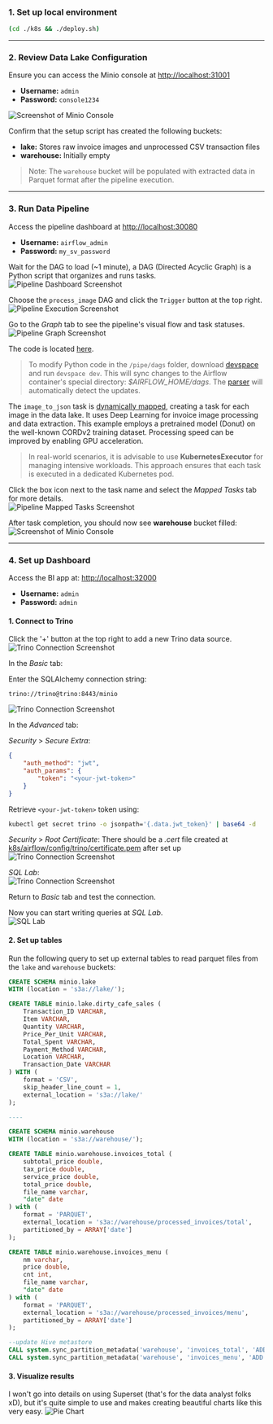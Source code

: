### 1. **Set up local environment**
```bash
(cd ./k8s && ./deploy.sh)
```
---
### 2. **Review Data Lake Configuration**
Ensure you can access the Minio console at [http://localhost:31001](http://localhost:31001)
- **Username:** `admin`
- **Password:** `console1234`

![Screenshot of Minio Console](minio_console.png)

Confirm that the setup script has created the following buckets:
- **lake:** Stores raw invoice images and unprocessed CSV transaction files
- **warehouse:** Initially empty

> Note: The `warehouse` bucket will be populated with extracted data in Parquet format 
after the pipeline execution.
---
### 3. **Run Data Pipeline**
Access the pipeline dashboard at [http://localhost:30080](http://localhost:30080)
- **Username:** `airflow_admin`
- **Password:** `my_sv_password`

Wait for the DAG to load (~1 minute), a DAG (Directed Acyclic Graph) is a Python script 
that organizes and runs tasks.  
![Pipeline Dashboard Screenshot](airflow_ui.png)

Choose the `process_image` DAG and click the `Trigger` button at the top right.   
![Pipeline Execution Screenshot](airflow_ui_run.png)

Go to the _Graph_ tab to see the pipeline's visual flow and task statuses.  
![Pipeline Graph Screenshot](airflow_ui_graph.png)

The code is located [here](../pipe/dags/process_image/process_image.py).  
> To modify Python code in the `/pipe/dags` folder, download [devspace][1] 
and run `devspace dev`. This will sync changes to the Airflow container's special 
directory: _$AIRFLOW_HOME/dags_. The [parser][2] will automatically detect the updates.

The `image_to_json` task is [dynamically mapped][3], creating a task for each image in 
the data lake. It uses Deep Learning for invoice image processing and data extraction. 
This example employs a pretrained model (Donut) on the well-known CORDv2 training dataset. 
Processing speed can be improved by enabling GPU acceleration.

> In real-world scenarios, it is advisable to use **KubernetesExecutor** 
> for managing intensive workloads. This approach ensures that each task 
> is executed in a dedicated Kubernetes pod.

Click the box icon next to the task name and select the _Mapped Tasks_ 
tab for more details.  
![Pipeline Mapped Tasks Screenshot](airflow_ui_mapped_tasks.png)

After task completion, you should now see **warehouse** bucket filled:  
![Screenshot of Minio Console](minio_warehouse.png)

[1]: https://www.devspace.sh/
[2]: https://airflow.apache.org/docs/apache-airflow/stable/authoring-and-scheduling/dagfile-processing.html
[3]: https://airflow.apache.org/docs/apache-airflow/stable/authoring-and-scheduling/dynamic-task-mapping.html
---
### 4. **Set up Dashboard**
Access the BI app at: [http://localhost:32000](http://localhost:32000)
- **Username:** `admin`
- **Password:** `admin`

#### 1. **Connect to Trino**  
Click the '+' button at the top right to add a new Trino data source.  
![Trino Connection Screenshot](trino_connection.png)

In the _Basic_ tab:  

Enter the SQLAlchemy connection string:  
```
trino://trino@trino:8443/minio
```
![Trino Connection Screenshot](trino_connection_fill_basic.png)

In the _Advanced_ tab:  

_Security_ > _Secure Extra_:  
```json
{
    "auth_method": "jwt",
    "auth_params": {
        "token": "<your-jwt-token>"
    }
}
```
Retrieve `<your-jwt-token>` token using: 
```bash
kubectl get secret trino -o jsonpath='{.data.jwt_token}' | base64 -d
```

_Security_ > _Root Certificate_: There should be a _.cert_ file created at 
[k8s/airflow/config/trino/certificate.pem](../k8s/airflow/config/trino/certificate.pem) after 
set up  
![Trino Connection Screenshot](trino_connection_fill_advanced.png)

_SQL Lab_:  
![Trino Connection Screenshot](trino_connection_fill_advanced_2.png)

Return to _Basic_ tab and test the connection.

Now you can start writing queries at _SQL Lab_.  
![SQL Lab](superset_sqllab.png)

#### 2. **Set up tables**
Run the following query to set up external tables to read parquet files 
from the `lake` and `warehouse` buckets:
```sql
CREATE SCHEMA minio.lake
WITH (location = 's3a://lake/');

CREATE TABLE minio.lake.dirty_cafe_sales (
    Transaction_ID VARCHAR,
    Item VARCHAR,
    Quantity VARCHAR,
    Price_Per_Unit VARCHAR,
    Total_Spent VARCHAR,
    Payment_Method VARCHAR,
    Location VARCHAR,
    Transaction_Date VARCHAR
) WITH (
    format = 'CSV',
    skip_header_line_count = 1,
    external_location = 's3a://lake/'
);

----

CREATE SCHEMA minio.warehouse
WITH (location = 's3a://warehouse/');

CREATE TABLE minio.warehouse.invoices_total (
    subtotal_price double,
    tax_price double,
    service_price double,
    total_price double,
    file_name varchar,
    "date" date
) with (
    format = 'PARQUET',
    external_location = 's3a://warehouse/processed_invoices/total',
    partitioned_by = ARRAY['date']
);

CREATE TABLE minio.warehouse.invoices_menu (
    nm varchar,
    price double,
    cnt int,
    file_name varchar,
    "date" date
) with (
    format = 'PARQUET',
    external_location = 's3a://warehouse/processed_invoices/menu',
    partitioned_by = ARRAY['date']
);

--update Hive metastore
CALL system.sync_partition_metadata('warehouse', 'invoices_total', 'ADD');
CALL system.sync_partition_metadata('warehouse', 'invoices_menu', 'ADD');
```

#### 3. **Visualize results**
I won't go into details on using Superset (that's for the data analyst folks xD), 
but it's quite simple to use and makes creating beautiful charts like this very easy.
![Pie Chart](pie_chart.png)